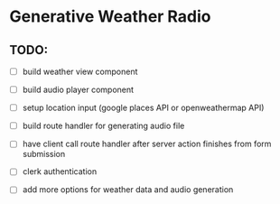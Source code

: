 # Generative Weather Radio
## TODO:
- [ ] build weather view component
- [ ] build audio player component
- [ ] setup location input (google places API or openweathermap API)
- [ ] build route handler for generating audio file
- [ ] have client call route handler after server action finishes from form submission
- [ ] clerk authentication
- [ ] add more options for weather data and audio generation

